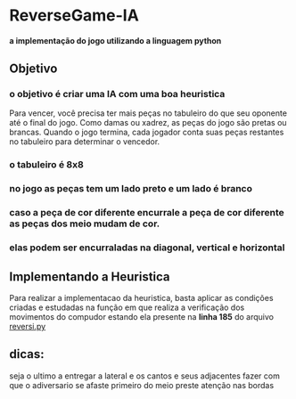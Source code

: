 # ReverseGame-IA

#### a implementação do jogo utilizando a linguagem python

## Objetivo

### o objetivo é criar uma IA com uma boa heuristica

Para vencer, você precisa ter mais peças no tabuleiro do que seu oponente até o final do jogo. Como damas ou xadrez, as peças do jogo são pretas ou brancas. Quando o jogo termina, cada jogador conta suas peças restantes no tabuleiro para determinar o vencedor.

### o tabuleiro é 8x8

### no jogo as peças tem um lado preto e um lado é branco

### caso a peça de cor diferente encurrale a peça de cor diferente as peças dos meio mudam de cor.

### elas podem ser encurraladas na diagonal, vertical e horizontal

## Implementando a Heuristica

Para realizar a implementacao da heuristica, basta aplicar as condições criadas e estudadas na função em que realiza a verificação dos movimentos do compudor estando ela presente na **linha 185** do arquivo [reversi.py](./reversi.py)

## dicas:

seja o ultimo a entregar a lateral e os cantos e seus adjacentes
fazer com que o adiversario se afaste primeiro do meio
preste atenção nas bordas
